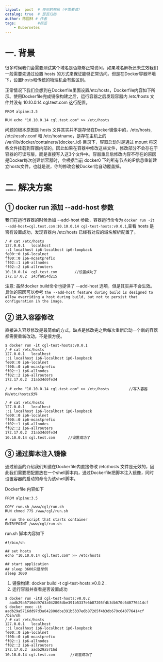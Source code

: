 ```yaml
---
layout:  post  # 使用的布局（不需要改）
catalog: true  # 是否归档
author: 陈国林 # 作者
tags:          #标签
    - Kubernetes
---
```


# 一. 背景
很多时候我们会需要测试某个域名是否能够正常访问，如果域名解析还未生效我们一般需要先通过设置 hosts 的方式来保证能够正常访问。但是在Docker容器环境下，设置hosts和传统的物理机会有些区别。

正常情况下我们会想到在Dockerfile里面设置/etc/hosts，Dockerfile内容如下所示。使用Dockerfile完成镜像构建之后，运行容器之后发现容器内 /etc/hosts 文件并没有 10.10.0.14 cgl.test.com 这行配置。
```
FROM alpine:3.5

RUN echo "10.10.0.14 cgl.test.com" >> /etc/hosts
```

问题的根本原因是 hosts 文件其实并不是存储在Docker镜像中的，/etc/hosts, /etc/resolv.conf 和 /etc/hostname，是存在主机上的 /var/lib/docker/containers/{docker_id} 目录下，容器启动时是通过 mount 将这些文件挂载到容器内部的。因此如果在容器中修改这些文件，修改部分不会存在于容器的可读写层，而是直接写入这3个文件中。容器重启后修改内容不存在的原因是Docker每次创建新容器时，会根据当前 docker0 下的所有节点的IP信息重新建立hosts文件。也就是说，你的修改会被Docker给自动覆盖掉。

# 二. 解决方案
## ① docker run 添加 --add-host 参数
我们在运行容器的时候添加 --add-host 参数，容器运行命令为 `docker run -it --add-host=cgl.test.com:10.10.0.14 cgl-test-hosts:v0.0.1`,查看 hosts 是否有设置成功，发现容器内 /etc/hosts 已经有对应的域名解析配置了。

```
/ # cat /etc/hosts
127.0.0.1	localhost
::1	localhost ip6-localhost ip6-loopback
fe00::0	ip6-localnet
ff00::0	ip6-mcastprefix
ff02::1	ip6-allnodes
ff02::2	ip6-allrouters
10.10.0.14	cgl.test.com        //设置成功了
172.17.0.2	243fa854d215
```

注意: 虽然docker build命令也提供了 --add-host 选项，但是其实并不会生效。具体的原因可以参考 `the --add-host feature during build is designed to allow overriding a host during build, but not to persist that configuration in the image.`

## ② 进入容器修改
直接进入容器修改是最简单的方式，缺点是修改完之后每次重新启动一个新的容器都需要重新改动，不是很方便。

```
$ docker run -it cgl-test-hosts:v0.0.1
/ # cat /etc/hosts
127.0.0.1	localhost
::1	localhost ip6-localhost ip6-loopback
fe00::0	ip6-localnet
ff00::0	ip6-mcastprefix
ff02::1	ip6-allnodes
ff02::2	ip6-allrouters
172.17.0.2	21ab34d0fe34

/ # echo "10.10.0.14 cgl.test.com" >> /etc/hosts         //写入容器内/etc/hosts文件

/ # cat /etc/hosts
127.0.0.1	localhost
::1	localhost ip6-localhost ip6-loopback
fe00::0	ip6-localnet
ff00::0	ip6-mcastprefix
ff02::1	ip6-allnodes
ff02::2	ip6-allrouters
172.17.0.2	21ab34d0fe34
10.10.0.14 cgl.test.com      //设置成功了
```

## ③ 通过脚本注入镜像
通过前面的介绍我们知道在Dockerfile内直接修改 /etc/hosts 文件是无效的，因此我们需要把配置放在一个shell脚本内，通过Dockerfile把脚本注入镜像，同时设置容器的启动的命令为该shell脚本。

Dockerfile 内容如下
```
FROM alpine:3.5

COPY run.sh /www/cgl/run.sh
RUN chmod 775 /www/cgl/run.sh

# run the script that starts container
ENTRYPOINT /www/cgl/run.sh
```

run.sh 脚本内容如下
```
#!/bin/sh

## set hosts
echo "10.10.0.14 cgl.test.com" >> /etc/hosts

## start application
## sleep 3600只是举例
sleep 3600
```

1. 镜像构建: docker build -t cgl-test-hosts:v0.0.2 .
2. 运行容器并查看是否设置成功

```
$ docker run -itd cgl-test-hosts:v0.0.2
  aadb29a5716dd97d3a042808dbe391b5337e6b87205f4b3db670c640776414cf
$ docker exec -it aadb29a5716dd97d3a042808dbe391b5337e6b87205f4b3db670c640776414cf /bin/sh
/ # cat /etc/hosts
127.0.0.1	localhost
::1	localhost ip6-localhost ip6-loopback
fe00::0	ip6-localnet
ff00::0	ip6-mcastprefix
ff02::1	ip6-allnodes
ff02::2	ip6-allrouters
172.17.0.2	aadb29a5716d
10.10.0.14 cgl.test.com       //设置成功了
```

